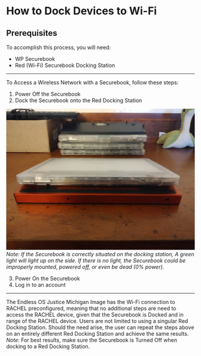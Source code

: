 # How to Dock Devices to Wi-Fi

## Prerequisites

To accomplish this process, you will need:
 - WP Securebook
 - Red (Wi-Fi) Securebook Docking Station

---

To Access a Wireless Network with a Securebook, follow these steps:
1. Power Off the Securebook
2. Dock the Securebook onto the Red Docking Station

![RedDockingStation.jpg](../_resources/RedDockingStation.jpg)
*Note: If the Securebook is correctly situated on the docking station, A green light will light up on the side. If there is no light, the Securebook could be improperly mounted, powered off, or even be dead (0% power).*

3. Power On the Securebook
4. Log in to an account

---

The Endless OS Justice Michigan Image has the Wi-Fi connection to RACHEL preconfigured, meaning that no additional steps are need to access the RACHEL device, given that the Securebook is Docked and in range of the RACHEL device.
Users are not limited to using a singular Red Docking Station. Should the need arise, the user can repeat the steps above on an entirely different Red Docking Station and achieve the same results.
*Note*: For best results, make sure the Securebook is Turned Off when docking to a Red Docking Station.